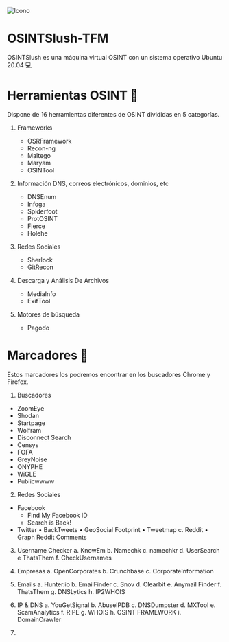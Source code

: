 ![Icono](https://github.com/OSINTSlush/OSINTSlush-TFM/assets/140528708/07e16572-cc75-416a-9111-62efa2f15d97)
# OSINTSlush-TFM

OSINTSlush es una máquina virtual OSINT con un sistema operativo Ubuntu 20.04 💻

# Herramientas OSINT 🔧

Dispone de 16 herramientas diferentes de OSINT divididas en 5 categorías.

1. Frameworks
	- OSRFramework
	- Recon-ng
	- Maltego
	- Maryam
	- OSINTool

2. Información DNS, correos electrónicos, dominios, etc
	- DNSEnum
	- Infoga
	- Spiderfoot
	- ProtOSINT
	- Fierce
	- Holehe

3. Redes Sociales
	- Sherlock
	- GitRecon

4. Descarga y Análisis De Archivos
	- MediaInfo
	- ExifTool

5. Motores de búsqueda
	- Pagodo

# Marcadores 🔗

Estos marcadores los podremos encontrar en los buscadores Chrome y Firefox.

1. Buscadores
  - ZoomEye
  - Shodan
  - Startpage
  - Wolfram
  - Disconnect Search
  - Censys
  - FOFA
  - GreyNoise
  - ONYPHE
  - WiGLE
  - Publicwwww

2. Redes Sociales
  - Facebook
    - Find My Facebook ID
    - Search is Back!
  - Twitter
    • BackTweets
    • GeoSocial Footprint
    • Tweetmap
  c. Reddit
    • Graph Reddit Comments

3. Username Checker
   a. KnowEm
   b. Namechk
   c. namechkr
   d. UserSearch
   e ThatsThem
   f. CheckUsernames

4. Empresas
   a. OpenCorporates
   b. Crunchbase
   c. CorporateInformation

5. Emails
   a. Hunter.io
   b. EmailFinder
   c. Snov
   d. Clearbit
   e. Anymail Finder
   f. ThatsThem
   g. DNSLytics
   h. IP2WHOIS

6. IP & DNS
   a. YouGetSignal
   b. AbuselPDB
   c. DNSDumpster
   d. MXTool
   e. ScamAnalytics
   f. RIPE
   g. WHOIS
   h. OSINT FRAMEWORK
   i. DomainCrawler

7. 
